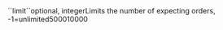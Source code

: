 <tr><td>``limit``</td><td>optional, integer</td><td>Limits the number of expecting orders, -1=unlimited</td><td>5000</td><td>10000</td></tr>
